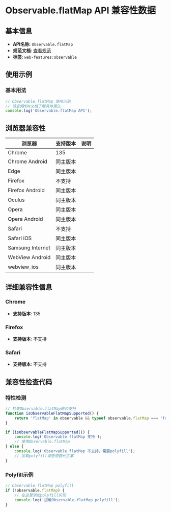 # Observable.flatMap API 兼容性数据

## 基本信息

- **API名称**: `Observable.flatMap`
- **规范文档**: [查看规范](https://wicg.github.io/observable/#dom-observable-flatmap)
- **标签**: `web-features:observable`

## 使用示例

### 基本用法

```javascript
// Observable.flatMap 使用示例
// 请查阅MDN文档了解具体用法
console.log('Observable.flatMap API');
```

## 浏览器兼容性

| 浏览器 | 支持版本 | 说明 |
|--------|----------|------|
| Chrome | 135 |  |
| Chrome Android | 同主版本 |  |
| Edge | 同主版本 |  |
| Firefox | 不支持 |  |
| Firefox Android | 同主版本 |  |
| Oculus | 同主版本 |  |
| Opera | 同主版本 |  |
| Opera Android | 同主版本 |  |
| Safari | 不支持 |  |
| Safari iOS | 同主版本 |  |
| Samsung Internet | 同主版本 |  |
| WebView Android | 同主版本 |  |
| webview_ios | 同主版本 |  |

## 详细兼容性信息

### Chrome

- **支持版本**: 135

### Firefox

- **支持版本**: 不支持

### Safari

- **支持版本**: 不支持

## 兼容性检查代码

### 特性检测

```javascript
// 检查Observable.flatMap是否支持
function isObservableFlatMapSupported() {
    return 'flatMap' in observable && typeof observable.flatMap === 'function';
}

if (isObservableFlatMapSupported()) {
    console.log('Observable.flatMap 支持');
    // 使用Observable.flatMap
} else {
    console.log('Observable.flatMap 不支持，需要polyfill');
    // 加载polyfill或使用替代方案
}
```

### Polyfill示例

```javascript
// Observable.flatMap polyfill
if (!observable.flatMap) {
    // 在这里添加polyfill实现
    console.log('加载Observable.flatMap polyfill');
}
```

